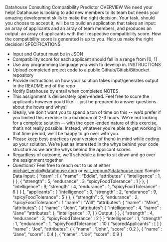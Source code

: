 Datahouse Consulting
Compatibility Predictor
OVERVIEW
We need your help! Datahouse is looking to add new members to its team but needs your amazing development skills to make the right decision. Your task, should you choose to accept it, will be to build an application that takes an input: an array of applicants and an array of team members, and produces an output: an array of applicants with their respective compatibility score. How the compatibility score is generated is up to you. Help us make the right decision!
SPECIFICATIONS
- Input and Output must be in JSON
- Compatibility score for each applicant should fall in a range from [0, 1]
- Use any programming language you wish to develop in.
INSTRUCTIONS
- Upload completed project code to a public Github/Gitlab/Bitbucket repository
- Provide instructions on how your solution takes input/generates output in the
README.md of the repo
- Notify Datahouse by email when completed
NOTES
- This assignment is deliberately open-ended. Feel free to score the applicants however you’d like -- just be prepared to answer questions about the hows and whys!
- Ideally, we don’t want you to spend a ton of time on this -- we’d prefer if you limited this exercise to a maximum of 2-3 hours. We’re not looking for a  complete  solution -- with the open-ended nature of this exercise, that’s not really possible. Instead, whatever you’re able to get working in that time period, we’ll be happy to go over with you.
- Please keep best-practices (your version of them) in mind while coding up your solution. We’re just as interested in the whys behind your code structure as we are the whys behind the applicant scores.
- Regardless of outcome, we’ll schedule a time to sit down and go over the assignment together
- Questions? Feel free to reach out to us at either michael_endo@datahouse.com or will_reppun@datahouse.com
Sample Data Input:
{
“team” : [
            {
                  “name” : “Eddie”,
                  “attributes” {
                        “intelligence” : 1,
} }, {
“strength” : 5,
“endurance” : 3,
“spicyFoodTolerance” : 1
} }, {
“intelligence” : 9,
“strength” : 4,
“endurance” : 1,
“spicyFoodTolerance” : 6
} }
],
“applicants” : [
“intelligence” : 3,
“strength” : 2,
“endurance” : 9,
“spicyFoodTolerance” : 5
} }, {
“strength” : 5,
“endurance” : 2,
“spicyFoodTolerance” : 1
“name” : “Will”,
“attributes”: {
“name” : “Mike”,
“attributes”: {
{
      “name” : “John”,
      “attributes”: {
            “intelligence” : 4,
“name” : “Jane”
“attributes”: {,
“intelligence” : 7,
] }
Output:
} }, {
“strength” : 4,
“endurance” : 3,
“spicyFoodTolerance” : 2
} }
“intelligence” : 1,
“strength” : 1,
“endurance” : 1,
“spicyFoodTolerance” : 10
{
      “scoredApplicants” : [
] }
“name” : “Joe”,
“attributes”: {
{
      “name” : “John”,
      “score” : 0.2
}, {
      “name” : “Jane”,
      “score” : 0.4
},  {
      “name” : “Joe”,
      “score” : 0.9
}
